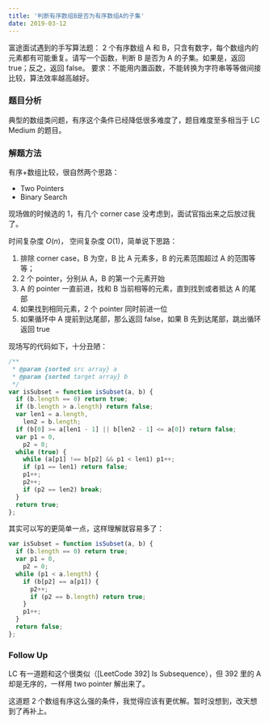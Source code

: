 ```yaml
---
title: '判断有序数组B是否为有序数组A的子集'
date: 2019-03-12
---
```


富途面试遇到的手写算法题：
2 个有序数组 A 和 B，只含有数字，每个数组内的元素都有可能重复。请写一个函数，判断 B 是否为 A 的子集。如果是，返回 true；反之，返回 false。
要求：不能用内置函数，不能转换为字符串等等做间接比较，算法效率越高越好。

### 题目分析

典型的数组类问题，有序这个条件已经降低很多难度了，题目难度至多相当于 LC Medium 的题目。

### 解题方法

有序+数组比较，很自然两个思路：

- Two Pointers
- Binary Search

现场做的时候选的 1，有几个 corner case 没考虑到，面试官指出来之后放过我了。

时间复杂度$\ O(n)$， 空间复杂度$\ O(1)$，简单说下思路：

1. 排除 corner case，B 为空，B 比 A 元素多，B 的元素范围超过 A 的范围等等；
2. 2 个 pointer，分别从 A，B 的第一个元素开始
3. A 的 pointer 一直前进，找和 B 当前相等的元素，直到找到或者抵达 A 的尾部
4. 如果找到相同元素，2 个 pointer 同时前进一位
5. 如果循环中 A 提前到达尾部，那么返回 false，如果 B 先到达尾部，跳出循环返回 true

现场写的代码如下，十分丑陋：

```javascript
/**
 * @param {sorted src array} a
 * @param {sorted target array} b
 */
var isSubset = function isSubset(a, b) {
  if (b.length == 0) return true;
  if (b.length > a.length) return false;
  var len1 = a.length,
    len2 = b.length;
  if (b[0] >= a[len1 - 1] || b[len2 - 1] <= a[0]) return false;
  var p1 = 0,
    p2 = 0;
  while (true) {
    while (a[p1] !== b[p2] && p1 < len1) p1++;
    if (p1 == len1) return false;
    p1++;
    p2++;
    if (p2 == len2) break;
  }
  return true;
};
```

其实可以写的更简单一点，这样理解就容易多了：

```javascript
var isSubset = function isSubset(a, b) {
  if (b.length == 0) return true;
  var p1 = 0,
    p2 = 0;
  while (p1 < a.length) {
    if (b[p2] == a[p1]) {
      p2++;
      if (p2 == b.length) return true;
    }
    p1++;
  }
  return false;
};
```

### Follow Up

LC 有一道题和这个很类似（[LeetCode 392] Is Subsequence），但 392 里的 A 却是无序的，一样用 two pointer 解出来了。

这道题 2 个数组有序这么强的条件，我觉得应该有更优解。暂时没想到，改天想到了再补上。
